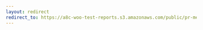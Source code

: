 ```yaml
---
layout: redirect
redirect_to: https://a8c-woo-test-reports.s3.amazonaws.com/public/pr-merge/40068/api/index.html
---
```

